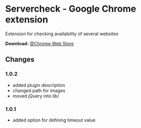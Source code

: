 # Servercheck - Google Chrome extension
Extension for checking availability of several websites

**Download:** [@Chrome Web Store](https://chrome.google.com/webstore/detail/servercheck/dkgflcccfohhfheejkokcjaegnnohieg)

## Changes
### 1.0.2
* added plugin description
* changed path for images
* moved jQuery into lib/

### 1.0.1
* added option for defining timeout value
